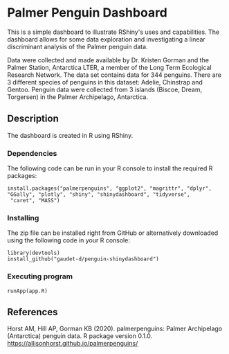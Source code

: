 # Palmer Penguin Dashboard

This is a simple dashboard to illustrate RShiny's uses and capabilities. The dashboard allows for some data exploration and investigating a linear discriminant analysis of the Palmer penguin data.

Data were collected and made available by Dr. Kristen Gorman and the Palmer Station, Antarctica LTER, a member of the Long Term Ecological Research Network. The data set contains data for 344 penguins. There are 3 different species of penguins in this dataset: Adelie, Chinstrap and Gentoo. Penguin data were collected from 3 islands (Biscoe, Dream, Torgersen) in the Palmer Archipelago, Antarctica.

## Description

The dashboard is created in R using RShiny. 

### Dependencies

The following code can be run in your R console to install the required R packages:
```
install.packages("palmerpenguins", "ggplot2", "magrittr", "dplyr", "GGally", "plotly", "shiny", "shinydashboard", "tidyverse",
 "caret", "MASS")
```

### Installing

The zip file can be installed right from GitHub or alternatively downloaded using the following code in your R console:

```
library(devtools)
install_github("gaudet-d/penguin-shinydashboard")
```

### Executing program
```
runApp(app.R)
```

<!-- ## Help (Known issues, etc.)

## Authors

 ## Version History 

## License

## Acknowledgements -->

## References

Horst AM, Hill AP, Gorman KB (2020). palmerpenguins: Palmer Archipelago (Antarctica) penguin
  data. R package version 0.1.0. https://allisonhorst.github.io/palmerpenguins/
  

